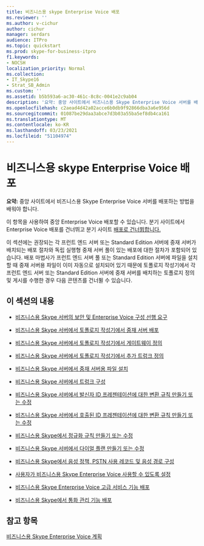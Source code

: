```yaml
---
title: 비즈니스용 skype Enterprise Voice 배포
ms.reviewer: ''
ms.author: v-cichur
author: cichur
manager: serdars
audience: ITPro
ms.topic: quickstart
ms.prod: skype-for-business-itpro
f1.keywords:
- NOCSH
localization_priority: Normal
ms.collection:
- IT_Skype16
- Strat_SB_Admin
ms.custom: ''
ms.assetid: b5b593a6-ac30-461c-8c8c-0041e2c9ab04
description: '요약: 중앙 사이트에서 비즈니스용 Skype Enterprise Voice 서버를 배포하는 방법을 설명하는 정보를 제공합니다.'
ms.openlocfilehash: c2aead4d42a02acce6b0db9f92866dba3a6e956d
ms.sourcegitcommit: 01087be29daa3abce7d3b03a55ba5ef8db4ca161
ms.translationtype: MT
ms.contentlocale: ko-KR
ms.lasthandoff: 03/23/2021
ms.locfileid: "51104974"
---
```

# <a name="deploy-enterprise-voice-in-skype-for-business-server"></a>비즈니스용 skype Enterprise Voice 배포

**요약:** 중앙 사이트에서 비즈니스용 Skype Enterprise Voice 서버를 배포하는 방법을 배워야 합니다.

이 항목을 사용하여 중앙 Enterprise Voice 배포할 수 있습니다. 분기 사이트에서 Enterprise Voice 배포를 건너뛰고 분기 사이트 [배포로 건너뜁합니다.](/previous-versions/office/lync-server-2013/lync-server-2013-deploying-branch-sites)

이 섹션에는 권장되는 각 프런트 엔드 서버 또는 Standard Edition 서버에 중재 서버가 배치되는 배포 절차와 독립 실행형 중재 서버 풀이 있는 배포에 대한 절차가 포함되어 있습니다. 배포 마법사가 프런트 엔드 서버 풀 또는 Standard Edition 서버에 파일을 설치할 때 중재 서버용 파일이 이미 자동으로 설치되어 있기 때문에 토폴로지 작성기에서 각 프런트 엔드 서버 또는 Standard Edition 서버에 중재 서버를 배치하는 토폴로지 정의 및 게시를 수행한 경우 다음 콘텐츠를 건너뛸 수 있습니다.
## <a name="in-this-section"></a>이 섹션의 내용

- [비즈니스용 Skype 서버의 보안 및 Enterprise Voice 구성 선행 요구](enterprise-voice-security.md)

- [비즈니스용 Skype 서버에서 토폴로지 작성기에서 중재 서버 배포](deploy-a-mediation-server.md)

- [비즈니스용 Skype 서버에서 토폴로지 작성기에서 게이트웨이 정의](define-a-gateway.md)

- [비즈니스용 Skype 서버에서 토폴로지 작성기에서 추가 트렁크 정의](define-additional-trunks.md)

- [비즈니스용 Skype 서버에서 중재 서버용 파일 설치](install-mediation-server.md)

- [비즈니스용 Skype 서버에서 트렁크 구성](configure-trunks.md)

- [비즈니스용 Skype 서버에서 발신자 ID 프레젠테이션에 대한 변환 규칙 만들기 또는 수정](caller-id-presentation-rules.md)

- [비즈니스용 Skype 서버에서 호출된 ID 프레젠테이션에 대한 변환 규칙 만들기 또는 수정](called-id-presentation-rules.md)

- [비즈니스용 Skype에서 정규화 규칙 만들기 또는 수정](normalization-rules.md)

- [비즈니스용 Skype 서버에서 다이얼 플랜 만들기 또는 수정](dial-plans.md)

- [비즈니스용 Skype에서 음성 정책, PSTN 사용 레코드 및 음성 경로 구성](voice-and-pstn.md)

- [사용자가 비즈니스용 Skype Enterprise Voice 사용할 수 있도록 설정](enable-users-for-enterprise-voice.md)

- [비즈니스용 Skype Enterprise Voice 고급 서비스 기능 배포](deploy-advanced-enterprise-voice-features.md)

- [비즈니스용 Skype에서 통화 관리 기능 배포](deploy-call-management-features.md)

## <a name="see-also"></a>참고 항목

[비즈니스용 Skype Enterprise Voice 계획](../../plan-your-deployment/enterprise-voice-solution/enterprise-voice.md)